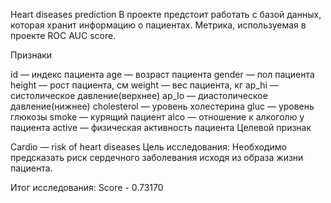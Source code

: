 Heart diseases prediction В проекте предстоит работать с базой данных, которая хранит информацию о пациентах. Метрика, используемая в проекте ROC AUC score.

Признаки

id — индекс пациента age — возраст пациента gender — пол пациента height — рост пациента, см weight — вес пациента, кг ap_hi — систолическое давление(верхнее) ap_lo — диастолическое давление(нижнее) cholesterol — уровень холестерина gluc — уровень глюкозы smoke — курящий пациент alco — отношение к алкоголю у пациента active — физическая активность пациента Целевой признак

Cardio — risk of heart diseases Цель исследования: Необходимо предсказать риск сердечного заболевания исходя из образа жизни пациента.

Итог исследования: Score - 0.73170

